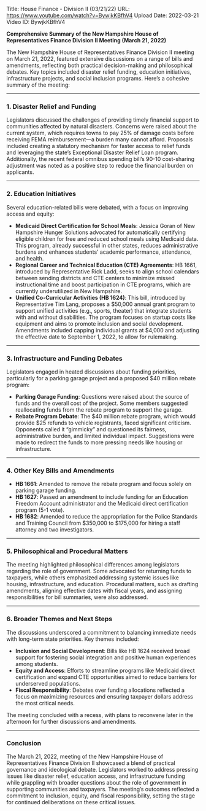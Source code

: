 Title: House Finance - Division II (03/21/22)
URL: https://www.youtube.com/watch?v=BywjkKBfhV4
Upload Date: 2022-03-21
Video ID: BywjkKBfhV4

**Comprehensive Summary of the New Hampshire House of Representatives Finance Division II Meeting (March 21, 2022)**

The New Hampshire House of Representatives Finance Division II meeting on March 21, 2022, featured extensive discussions on a range of bills and amendments, reflecting both practical decision-making and philosophical debates. Key topics included disaster relief funding, education initiatives, infrastructure projects, and social inclusion programs. Here’s a cohesive summary of the meeting:

---

### **1. Disaster Relief and Funding**
Legislators discussed the challenges of providing timely financial support to communities affected by natural disasters. Concerns were raised about the current system, which requires towns to pay 25% of damage costs before receiving FEMA reimbursement—a burden many cannot afford. Proposals included creating a statutory mechanism for faster access to relief funds and leveraging the state’s Exceptional Disaster Relief Loan program. Additionally, the recent federal omnibus spending bill’s 90-10 cost-sharing adjustment was noted as a positive step to reduce the financial burden on applicants.

---

### **2. Education Initiatives**
Several education-related bills were debated, with a focus on improving access and equity:
- **Medicaid Direct Certification for School Meals**: Jessica Goran of New Hampshire Hunger Solutions advocated for automatically certifying eligible children for free and reduced school meals using Medicaid data. This program, already successful in other states, reduces administrative burdens and enhances students’ academic performance, attendance, and health.
- **Regional Career and Technical Education (CTE) Agreements**: HB 1661, introduced by Representative Rick Ladd, seeks to align school calendars between sending districts and CTE centers to minimize missed instructional time and boost participation in CTE programs, which are currently underutilized in New Hampshire.
- **Unified Co-Curricular Activities (HB 1624)**: This bill, introduced by Representative Tim Lang, proposes a $50,000 annual grant program to support unified activities (e.g., sports, theater) that integrate students with and without disabilities. The program focuses on startup costs like equipment and aims to promote inclusion and social development. Amendments included capping individual grants at $4,000 and adjusting the effective date to September 1, 2022, to allow for rulemaking.

---

### **3. Infrastructure and Funding Debates**
Legislators engaged in heated discussions about funding priorities, particularly for a parking garage project and a proposed $40 million rebate program:
- **Parking Garage Funding**: Questions were raised about the source of funds and the overall cost of the project. Some members suggested reallocating funds from the rebate program to support the garage.
- **Rebate Program Debate**: The $40 million rebate program, which would provide $25 refunds to vehicle registrants, faced significant criticism. Opponents called it “gimmicky” and questioned its fairness, administrative burden, and limited individual impact. Suggestions were made to redirect the funds to more pressing needs like housing or infrastructure.

---

### **4. Other Key Bills and Amendments**
- **HB 1661**: Amended to remove the rebate program and focus solely on parking garage funding.
- **HB 1627**: Passed an amendment to include funding for an Education Freedom Account administrator and the Medicaid direct certification program (5-1 vote).
- **HB 1682**: Amended to reduce the appropriation for the Police Standards and Training Council from $350,000 to $175,000 for hiring a staff attorney and two investigators.

---

### **5. Philosophical and Procedural Matters**
The meeting highlighted philosophical differences among legislators regarding the role of government. Some advocated for returning funds to taxpayers, while others emphasized addressing systemic issues like housing, infrastructure, and education. Procedural matters, such as drafting amendments, aligning effective dates with fiscal years, and assigning responsibilities for bill summaries, were also addressed.

---

### **6. Broader Themes and Next Steps**
The discussions underscored a commitment to balancing immediate needs with long-term state priorities. Key themes included:
- **Inclusion and Social Development**: Bills like HB 1624 received broad support for fostering social integration and positive human experiences among students.
- **Equity and Access**: Efforts to streamline programs like Medicaid direct certification and expand CTE opportunities aimed to reduce barriers for underserved populations.
- **Fiscal Responsibility**: Debates over funding allocations reflected a focus on maximizing resources and ensuring taxpayer dollars address the most critical needs.

The meeting concluded with a recess, with plans to reconvene later in the afternoon for further discussions and amendments.

---

### **Conclusion**
The March 21, 2022, meeting of the New Hampshire House of Representatives Finance Division II showcased a blend of practical governance and ideological debate. Legislators worked to address pressing issues like disaster relief, education access, and infrastructure funding while grappling with broader questions about the role of government in supporting communities and taxpayers. The meeting’s outcomes reflected a commitment to inclusion, equity, and fiscal responsibility, setting the stage for continued deliberations on these critical issues.